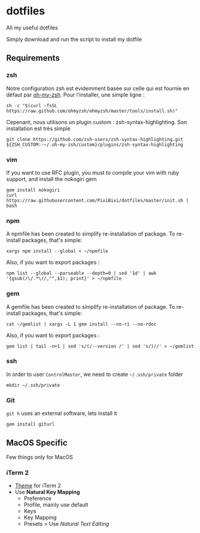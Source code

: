 # dotfiles
All my useful dotfiles

Simply download and run the script to install my dotfile

## Requirements

### zsh

Notre configuration zsh est évidemment basée sur celle qui est fournie en défaut par [oh-my-zsh](https://ohmyz.sh/). Pour l'installer, une simple ligne :

```
sh -c "$(curl -fsSL https://raw.github.com/ohmyzsh/ohmyzsh/master/tools/install.sh)"
```

Cepenant, nous utilisons un plugin custom : zsh-syntax-highlighting. Son installation est très simple

```shell
git clone https://github.com/zsh-users/zsh-syntax-highlighting.git ${ZSH_CUSTOM:-~/.oh-my-zsh/custom}/plugins/zsh-syntax-highlighting
```

### vim

If you want to use RFC plugin, you must to compile your vim with ruby support, and install the nokogiri gem

```
gem install nokogiri
curl https://raw.githubusercontent.com/PixiBixi/dotfiles/master/init.sh | bash
```

### npm

A npmfile has been created to simplify re-installation of package. To re-install packages, that's simple:

```
xargs npm install --global < ~/npmfile
```

Also, if you want to export packages :

```
npm list --global --parseable --depth=0 | sed '1d' | awk '{gsub(/\/.*\//,"",$1); print}' > ~/npmfile
```

### gem

A gemfile has been created to simplify re-installation of package. To re-install packages, that's simple:

```
cat ~/gemlist | xargs -L 1 gem install --no-ri --no-rdoc
```

Also, if you want to export packages :

```
gem list | tail -n+1 | sed 's/(/--version /' | sed 's/)//' > ~/gemlist
```



### ssh

In order to user `ControlMaster`, we need to create `~/.ssh/private` folder

```
mkdir ~/.ssh/private
```

### Git

`git h` uses an external software, lets install it

```
gem install giturl
```

## MacOS Specific

Few things only for MacOS

### iTerm 2

  * [Theme](https://github.com/sindresorhus/iterm2-snazzy) for iTerm 2
  * Use **Natural Key Mapping**
    * Preference
	* Profile, mainly use default
	* Keys
	* Key Mapping
	* Presets > Use _Natural Text Editing_
